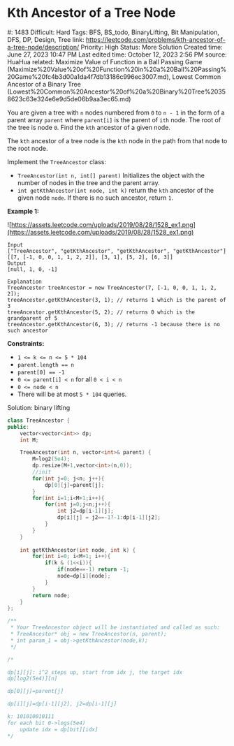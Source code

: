 # Kth Ancestor of a Tree Node

#: 1483
Difficult: Hard
Tags: BFS, BS_todo, BinaryLifting, Bit Manipulation, DFS, DP, Design, Tree
link: https://leetcode.com/problems/kth-ancestor-of-a-tree-node/description/
Priority: High
Status: More Solution
Created time: June 27, 2023 10:47 PM
Last edited time: October 12, 2023 2:56 PM
source: HuaHua
related: Maximize Value of Function in a Ball Passing Game (Maximize%20Value%20of%20Function%20in%20a%20Ball%20Passing%20Game%20fc4b3d00a1da4f7db13186c996ec3007.md), Lowest Common Ancestor of a Binary Tree (Lowest%20Common%20Ancestor%20of%20a%20Binary%20Tree%20358623c63e324e6e9d5de06b9aa3ec65.md)

You are given a tree with `n` nodes numbered from `0` to `n - 1` in the form of a parent array `parent` where `parent[i]` is the parent of `ith` node. The root of the tree is node `0`. Find the `kth` ancestor of a given node.

The `kth` ancestor of a tree node is the `kth` node in the path from that node to the root node.

Implement the `TreeAncestor` class:

- `TreeAncestor(int n, int[] parent)` Initializes the object with the number of nodes in the tree and the parent array.
- `int getKthAncestor(int node, int k)` return the `kth` ancestor of the given node `node`. If there is no such ancestor, return `1`.

**Example 1:**

![https://assets.leetcode.com/uploads/2019/08/28/1528_ex1.png](https://assets.leetcode.com/uploads/2019/08/28/1528_ex1.png)

```
Input
["TreeAncestor", "getKthAncestor", "getKthAncestor", "getKthAncestor"]
[[7, [-1, 0, 0, 1, 1, 2, 2]], [3, 1], [5, 2], [6, 3]]
Output
[null, 1, 0, -1]

Explanation
TreeAncestor treeAncestor = new TreeAncestor(7, [-1, 0, 0, 1, 1, 2, 2]);
treeAncestor.getKthAncestor(3, 1); // returns 1 which is the parent of 3
treeAncestor.getKthAncestor(5, 2); // returns 0 which is the grandparent of 5
treeAncestor.getKthAncestor(6, 3); // returns -1 because there is no such ancestor
```

**Constraints:**

- `1 <= k <= n <= 5 * 104`
- `parent.length == n`
- `parent[0] == -1`
- `0 <= parent[i] < n` for all `0 < i < n`
- `0 <= node < n`
- There will be at most `5 * 104` queries.

Solution: binary lifting

```cpp
class TreeAncestor {
public:
    vector<vector<int>> dp;
    int M;

    TreeAncestor(int n, vector<int>& parent) {
        M=log2(5e4);
        dp.resize(M+1,vector<int>(n,0));
        //init
        for(int j=0; j<n; j++){
            dp[0][j]=parent[j];
        }
        for(int i=1;i<M+1;i++){
            for(int j=0;j<n;j++){
                int j2=dp[i-1][j];
                dp[i][j] = j2==-1?-1:dp[i-1][j2];
            }
        }
    }
    
    int getKthAncestor(int node, int k) {
        for(int i=0; i<M+1; i++){
            if(k & (1<<i)){
                if(node==-1) return -1;
                node=dp[i][node];
            }
        }
        return node;
    }
};

/**
 * Your TreeAncestor object will be instantiated and called as such:
 * TreeAncestor* obj = new TreeAncestor(n, parent);
 * int param_1 = obj->getKthAncestor(node,k);
 */

/*

dp[i][j]: i^2 steps up, start from idx j, the target idx 
dp[log2(5e4)][n]

dp[0][j]=parent[j]

dp[i][j]=dp[i-1][j2], j2=dp[i-1][j]

k: 101010010111
for each bit 0->logs(5e4)
    update idx = dp[bit][idx]
*/
```